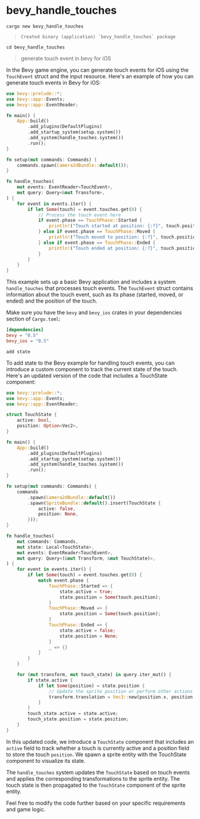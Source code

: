 # bevy_handle_touches

```
cargo new bevy_handle_touches
```
>     Created binary (application) `bevy_handle_touches` package

```
cd bevy_handle_touches
```


> generate touch event in bevy for iOS

In the Bevy game engine, you can generate touch events for iOS using the `TouchEvent` struct and the input resource. Here's an example of how you can generate touch events in Bevy for iOS:

```rust
use bevy::prelude::*;
use bevy::app::Events;
use bevy::app::EventReader;

fn main() {
    App::build()
        .add_plugins(DefaultPlugins)
        .add_startup_system(setup.system())
        .add_system(handle_touches.system())
        .run();
}

fn setup(mut commands: Commands) {
    commands.spawn(Camera2dBundle::default());
}

fn handle_touches(
    mut events: EventReader<TouchEvent>,
    mut query: Query<&mut Transform>,
) {
    for event in events.iter() {
        if let Some(touch) = event.touches.get(0) {
            // Process the touch event here
            if event.phase == TouchPhase::Started {
                println!("Touch started at position: {:?}", touch.position);
            } else if event.phase == TouchPhase::Moved {
                println!("Touch moved to position: {:?}", touch.position);
            } else if event.phase == TouchPhase::Ended {
                println!("Touch ended at position: {:?}", touch.position);
            }
        }
    }
}
```

This example sets up a basic Bevy application and includes a system `handle_touches` that processes touch events. The `TouchEvent` struct contains information about the touch event, such as its phase (started, moved, or ended) and the position of the touch.

Make sure you have the `bevy` and `bevy_ios` crates in your dependencies section of `Cargo.toml`:

```toml
[dependencies]
bevy = "0.5"
bevy_ios = "0.5"
```

```
add state
```

To add state to the Bevy example for handling touch events, you can introduce a custom component to track the current state of the touch. Here's an updated version of the code that includes a TouchState component:

```rust
use bevy::prelude::*;
use bevy::app::Events;
use bevy::app::EventReader;

struct TouchState {
    active: bool,
    position: Option<Vec2>,
}

fn main() {
    App::build()
        .add_plugins(DefaultPlugins)
        .add_startup_system(setup.system())
        .add_system(handle_touches.system())
        .run();
}

fn setup(mut commands: Commands) {
    commands
        .spawn(Camera2dBundle::default())
        .spawn(SpriteBundle::default().insert(TouchState {
            active: false,
            position: None,
        }));
}

fn handle_touches(
    mut commands: Commands,
    mut state: Local<TouchState>,
    mut events: EventReader<TouchEvent>,
    mut query: Query<(&mut Transform, &mut TouchState)>,
) {
    for event in events.iter() {
        if let Some(touch) = event.touches.get(0) {
            match event.phase {
                TouchPhase::Started => {
                    state.active = true;
                    state.position = Some(touch.position);
                }
                TouchPhase::Moved => {
                    state.position = Some(touch.position);
                }
                TouchPhase::Ended => {
                    state.active = false;
                    state.position = None;
                }
                _ => {}
            }
        }
    }

    for (mut transform, mut touch_state) in query.iter_mut() {
        if state.active {
            if let Some(position) = state.position {
                // Update the sprite position or perform other actions based on touch state
                transform.translation = Vec3::new(position.x, position.y, 0.0);
            }
        }
        touch_state.active = state.active;
        touch_state.position = state.position;
    }
}
```

In this updated code, we introduce a `TouchState` component that includes an `active` field to track whether a touch is currently active and a position field to store the touch `position`. We spawn a sprite entity with the TouchState component to visualize its state.

The `handle_touches` system updates the `TouchState` based on touch events and applies the corresponding transformations to the sprite entity. The touch state is then propagated to the `TouchState` component of the sprite entity.

Feel free to modify the code further based on your specific requirements and game logic.

